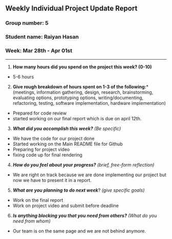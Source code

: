 ## Weekly Individual Project Update Report
### Group number: 5
### Student name: Raiyan Hasan
### Week: Mar 28th - Apr 01st
___
1. **How many hours did you spend on the project this week? (0-10)**
- 5-6 hours

2. **Give rough breakdown of hours spent on 1-3 of the following:***
   (meetings, information gathering, design, research, brainstorming, evaluating options, prototyping options, writing/documenting, refactoring, testing, software implementation, hardware implementation)
  - Prepared for code review 
  - started working on our final report which is due on april 12th.
 
3. ***What did you accomplish this week?*** _(Be specific)_
  - We have the code for our project done
  - Started working on the Main README file for Github
  - Preparing for project video
  - fixing code up for final rendering
4. ***How do you feel about your progress?*** _(brief, free-form reflection)_
  - We are right on track because we are done implementing our project but now we have to present it in a report.
5. ***What are you planning to do next week***? _(give specific goals)_
  - Work on the final report 
  - Work on project video and submit before deadline
 
6. ***Is anything blocking you that you need from others?*** _(What do you need from whom)_
  - Our team is on the same page and we are not behind anymore.

